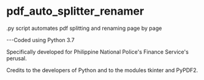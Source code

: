 # pdf_auto_splitter_renamer
.py script automates pdf splitting and renaming page by page

---Coded using Python 3.7 


Specifically developed for Philippine National Police's Finance Service's perusal.

Credits to the developers of Python and to the modules tkinter and PyPDF2.
